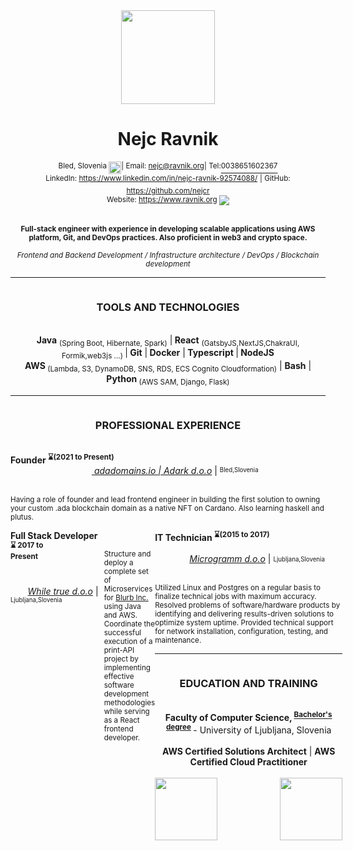 <div >
  <div align='center'>
<img src='https://s3.eu-central-1.amazonaws.com/files.ravnik.org/me.svg' height='150' />
    <h1 style='justify-content:center'>Nejc Ravnik</h1>
    <div style='display:flex;justify-content:center'><sup>Bled, Slovenia&nbsp; </sup> <img
      src='https://emojipedia-us.s3.dualstack.us-west-1.amazonaws.com/thumbs/120/twitter/228/flag-for-slovenia_1f1f8-1f1ee.png'
      height='20' />
      <sup> | Email: <a href='mailto:nejc@ravnik.org'>nejc@ravnik.org</a> </sup>
      <sup> | Tel:</sup> <a href='tel:0038651602367'><sup>0038651602367</sup></a><br /></div>
    <sup> LinkedIn: </sup> <sup><a href='https://www.linkedin.com/in/nejc-ravnik-92574088/'>https://www.linkedin.com/in/nejc-ravnik-92574088/</a></sup>
    <sup>| GitHub: </sup> <sup><a href='https://github.com/nejcr/'>https://github.com/nejcr</a></sup><br />
    <sup>Website: </sup> <sup><a href='https://www.ravnik.org/'>https://www.ravnik.org</a> </sup>
    <img src ="https://img.shields.io/twitter/follow/NejcRavnik?style=social"/>
    <div >
      <p>
        <br />
        <sup><b>Full-stack engineer with experience in developing scalable applications using AWS platform, Git, and DevOps
          practices. Also proficient in web3 and crypto space.</b> </sup>
      </p>
    </div>
    <div>
      <sup><i>Frontend and Backend Development / Infrastructure architecture / DevOps / Blockchain development </i></sup>
    </div>
    <hr />
    <div  style='display: flex;justify-content:center;'>
      <h3>TOOLS AND TECHNOLOGIES </h3>
    </div>
    <br />
    <div>
      <b>Java</b> <sub>(Spring Boot, Hibernate, Spark)</sub> |<b> React</b> <sub>(GatsbyJS,NextJS,ChakraUI, Formik,web3js
      ...) </sub>|<b> Git</b> |<b> Docker</b> |<b> Typescript </b>|<b> NodeJS</b><br /><b> AWS </b><sub>(Lambda, S3,
      DynamoDB, SNS, RDS, ECS Cognito Cloudformation)</sub> | <b>Bash</b> | <b>Python</b><sub> (AWS SAM, Django,
      Flask)</sub>
    </div>
    <hr />

  </div>
  <div align='justify-between'  style='display: flex;justify-content:center;'>
    <h3 align="center">PROFESSIONAL EXPERIENCE </h3>
  </div>
  <br />
  <div>
    <div>
      <b>Founder <sup>⌛(2021 to Present)</sup></b>&nbsp;&nbsp;&nbsp;&nbsp;&nbsp;&nbsp;&nbsp;&nbsp;&nbsp;&nbsp;&nbsp;&nbsp;&nbsp;
          &nbsp;&nbsp;&nbsp;&nbsp;&nbsp;&nbsp;&nbsp;&nbsp; &nbsp;&nbsp;&nbsp;&nbsp;&nbsp;&nbsp;&nbsp;&nbsp; &nbsp;&nbsp;&nbsp;&nbsp;&nbsp;&nbsp;&nbsp;&nbsp;&nbsp;&nbsp;&nbsp;&nbsp;&nbsp;&nbsp;&nbsp;
          &nbsp;&nbsp;&nbsp;&nbsp;&nbsp;&nbsp;&nbsp;&nbsp;&nbsp;&nbsp;  &nbsp;&nbsp;&nbsp;&nbsp;&nbsp;&nbsp;&nbsp;&nbsp;&nbsp;&nbsp;&nbsp;&nbsp;&nbsp;&nbsp;&nbsp;&nbsp;&nbsp;&nbsp;&nbsp;&nbsp;&nbsp;&nbsp;&nbsp;&nbsp;&nbsp;&nbsp;&nbsp;&nbsp;&nbsp;
          &nbsp;&nbsp;&nbsp;<i><a href='https://www.adadomains.io//'>
      adadomains.io | Adark d.o.o</a></i> | <sup><sub>Bled,Slovenia </sup></sub>
    </div>
    <div >
      <p>
        <br />
        <sup> Having a role of founder and lead frontend engineer in building the first solution to owning your custom
          .ada blockchain domain as a native NFT on Cardano. Also learning haskell and plutus. </sup>
      </p>
    </div>
    <div align='space-between'  style="display: flex; align-items: flex-start;" >
      <div>
        <b>Full Stack Developer <sup>⌛ 2017 to Present</sup></b>&nbsp;&nbsp;&nbsp;&nbsp;&nbsp;&nbsp;&nbsp;&nbsp;&nbsp;&nbsp;&nbsp;&nbsp;&nbsp;&nbsp;&nbsp;
     &nbsp;&nbsp;&nbsp;&nbsp;&nbsp;&nbsp;&nbsp;&nbsp;&nbsp;&nbsp;&nbsp;&nbsp;&nbsp;&nbsp;&nbsp;&nbsp;&nbsp;&nbsp;&nbsp;&nbsp;&nbsp;&nbsp;&nbsp;&nbsp;&nbsp;
          &nbsp;&nbsp;&nbsp;&nbsp;&nbsp;&nbsp;&nbsp;&nbsp;&nbsp;&nbsp;&nbsp;&nbsp;&nbsp;&nbsp;&nbsp;&nbsp;&nbsp;&nbsp;&nbsp;&nbsp;&nbsp;&nbsp;&nbsp;&nbsp;&nbsp;&nbsp;&nbsp;&nbsp;&nbsp;&nbsp;&nbsp;&nbsp;&nbsp;&nbsp;&nbsp;&nbsp;&nbsp;&nbsp;
          &nbsp;&nbsp;&nbsp;&nbsp;&nbsp;&nbsp;&nbsp;<i><a href='https://www.whiletrue.com/'>While
        true d.o.o</a></i> | <sup><sub>Ljubljana,Slovenia </sup></sub>
      </div>
      <div >
        <p >
          <br />
          <sup>Structure and deploy a complete set of Microservices for <a href='https://www.blurb.com/'>Blurb Inc.</a>
            using Java and AWS. Coordinate the successful execution of a print-API project by implementing effective
            software development methodologies while serving as a React frontend developer. </sup>
        </p>
      </div>
      <div >
        <div >
          <b>IT Technician <sup>⌛(2015 to 2017)</sup></b>&nbsp;&nbsp;&nbsp;&nbsp;&nbsp;&nbsp;&nbsp;&nbsp;&nbsp;&nbsp;&nbsp;&nbsp;&nbsp;&nbsp;&nbsp;
          &nbsp;&nbsp;&nbsp;&nbsp;&nbsp;&nbsp;&nbsp;&nbsp; &nbsp;&nbsp; &nbsp;&nbsp;&nbsp;&nbsp;&nbsp;&nbsp;&nbsp;&nbsp;&nbsp;&nbsp;&nbsp;&nbsp;&nbsp;&nbsp;&nbsp;&nbsp;&nbsp;&nbsp;&nbsp;&nbsp;&nbsp;&nbsp;&nbsp;&nbsp;&nbsp;&nbsp;&nbsp;&nbsp;&nbsp;
          &nbsp;&nbsp;&nbsp;&nbsp;&nbsp;&nbsp;&nbsp;&nbsp; &nbsp;&nbsp;&nbsp;&nbsp;&nbsp;&nbsp;&nbsp;&nbsp;&nbsp;&nbsp;&nbsp; &nbsp;&nbsp;&nbsp;&nbsp;&nbsp;&nbsp;&nbsp;&nbsp; &nbsp;&nbsp;&nbsp;&nbsp;&nbsp;&nbsp;&nbsp;&nbsp;&nbsp;&nbsp;&nbsp;&nbsp;&nbsp;&nbsp;<i><a href='https://microgramm.si/'>Microgramm
          d.o.o</a></i> | <sub><sup>Ljubljana,Slovenia </sup></sub>
        </div>
        <div >
          <p >
            <br />
            <sup>Utilized Linux and Postgres  on a regular basis to finalize technical jobs with maximum accuracy.
              Resolved problems of software/hardware  products by identifying and delivering results-driven solutions
              to optimize system uptime. Provided technical support for network installation, configuration, testing,
              and maintenance.
            </sup>
          </p>
        </div>
        <hr />
        <div align="center">
        <div style='display: flex;justify-content:center;'>
          <h3>EDUCATION AND TRAINING </h3>
        </div>
        <br />
        <div >
          <b>Faculty of Computer Science, <sup><a
            href='https://repozitorij.uni-lj.si/IzpisGradiva.php?id=129718&lang=eng'>Bachelor's degree</a></sup>
          </b> - University of Ljubljana, Slovenia
        </div>
        <br />
        <div>
          <b>AWS Certified Solutions Architect</b> | <b> AWS Certified Cloud Practitioner</b><br />
          <br />
          <div style='display:flex;justify-content:center;'>
            <a style='margin-right:100px;'
               href='https://www.certmetrics.com/amazon/public/badge.aspx?i=1&t=c&d=2019-05-06&ci=AWS00879016'>
              <img src='https://www.certmetrics.com/api/ob/image/amazon/c/1' height='100' />
            </a>
            <a href='https://www.certmetrics.com/amazon/public/badge.aspx?i=9&t=c&d=2019-05-10&ci=AWS00879016'>
              <img src='https://www.certmetrics.com/api/ob/image/amazon/c/9' height='100' />
            </a>
          </div>
        </div>
      </div>
    </div>
    </div>
  </div>
</div>
